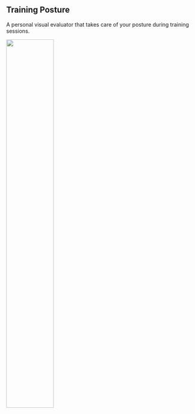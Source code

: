 ## Training Posture

A personal visual evaluator that takes care of your posture during training sessions.

[<img src="https://img.youtube.com/vi/qObzgUfCl28/maxresdefault.jpg" width="50%">](https://youtu.be/qObzgUfCl28)
